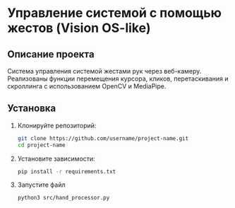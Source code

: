 # Управление системой с помощью жестов (Vision OS-like)

## Описание проекта

Система управления системой жестами рук через веб-камеру. Реализованы функции перемещения курсора, кликов, перетаскивания и скроллинга с использованием OpenCV и MediaPipe.

## Установка

1. Клонируйте репозиторий:
   ```bash
   git clone https://github.com/username/project-name.git
   cd project-name

2. Установите зависимости:
    ```bash
    pip install -r requirements.txt


3. Запустите файл
    ```bash
    python3 src/hand_processor.py
